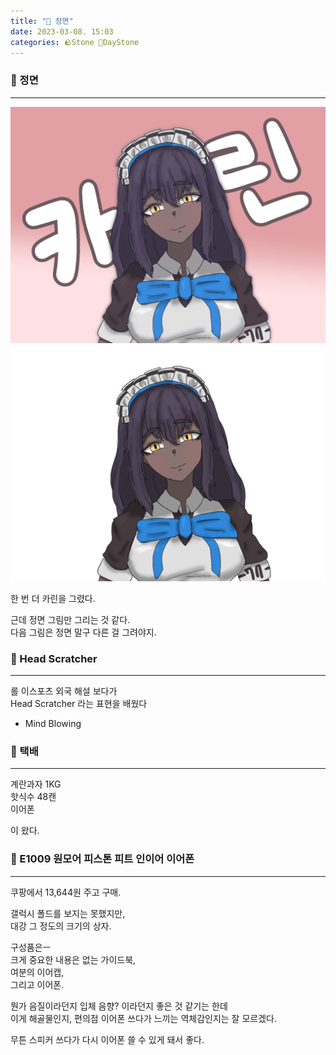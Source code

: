 ```yaml
---
title: "🌱 정면"
date: 2023-03-08. 15:03
categories: 🪨Stone 🌱DayStone
---
```


### 🗿 정면

---

![카린0](/assets/img/2023/230308_0000.png)  
![카린1](/assets/img/2023/230308_0001.png)  

한 번 더 카린을 그렸다.  

근데 정면 그림만 그리는 것 같다.  
다음 그림은 정면 말구 다른 걸 그려야지.  

### 🗿 Head Scratcher

---

롤 이스포츠 외국 해설 보다가  
Head Scratcher 라는 표현을 배웠다  

+ Mind Blowing  

### 🗿 택배

---

계란과자 1KG  
핫식수 48캔  
이어폰  

이 왔다.  

### 🗿 E1009 원모어 피스톤 피트 인이어 이어폰

---

쿠팡에서 13,644원 주고 구매.  

갤럭시 폴드를 보지는 못했지만,  
대강 그 정도의 크기의 상자.  

구성품은ㅡ  
크게 중요한 내용은 없는 가이드북,  
여분의 이어캡,  
그리고 이어폰.  

뭔가 음질이라던지 입체 음향? 이라던지 좋은 것 같기는 한데  
이게 해골물인지, 편의점 이어폰 쓰다가 느끼는 역체감인지는 잘 모르겠다.  

무튼 스피커 쓰다가 다시 이어폰 쓸 수 있게 돼서 좋다.  
